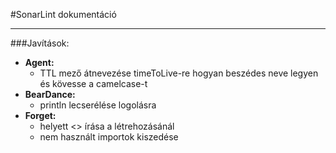 #SonarLint dokumentáció

---

###Javítások:
- **Agent:**
  - TTL mező átnevezése timeToLive-re hogyan beszédes neve legyen és kövesse a camelcase-t
- **BearDance:**
  - println lecserélése logolásra
- **Forget:**
  - <valami> helyett <> írása a létrehozásánál
  - nem használt importok kiszedése

